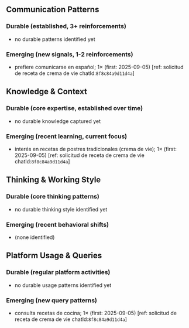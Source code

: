 ## Communication Patterns
### Durable (established, 3+ reinforcements)
- no durable patterns identified yet

### Emerging (new signals, 1-2 reinforcements)
- prefiere comunicarse en español; 1× (first: 2025-09-05) [ref: solicitud de receta de crema de vie chatId:`8f8c84a9d11d4a`]

## Knowledge & Context
### Durable (core expertise, established over time)
- no durable knowledge captured yet

### Emerging (recent learning, current focus)
- interés en recetas de postres tradicionales (crema de vie); 1× (first: 2025-09-05) [ref: solicitud de receta de crema de vie chatId:`8f8c84a9d11d4a`]

## Thinking & Working Style
### Durable (core thinking patterns)
- no durable thinking style identified yet

### Emerging (recent behavioral shifts)
- (none identified)

## Platform Usage & Queries
### Durable (regular platform activities)
- no durable usage patterns identified yet

### Emerging (new query patterns)
- consulta recetas de cocina; 1× (first: 2025-09-05) [ref: solicitud de receta de crema de vie chatId:`8f8c84a9d11d4a`]
